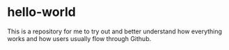 # hello-world
This is a repository for me to try out and better understand how everything works and how users usually flow through Github.
